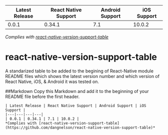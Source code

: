 | Latest Release | React Native Support | Android Support | iOS Support |
|---|---|---|---|
| 0.0.1 | 0.34.1 | 7.1 | 10.0.2 |
*Complies with [react-native-version-support-table](https://github.com/dangnelson/react-native-version-support-table)*


# react-native-version-support-table
A standarized table to be added to the begining of React-Native module README files which shows the latest version number and which version of React Native, iOS, & Android it was tested on.

##Markdown
Copy this Markdown and add it to the beginning of your README file before the first header.
```
| Latest Release | React Native Support | Android Support | iOS Support |
|---|---|---|---|
| 0.0.1 | 0.34.1 | 7.1 | 10.0.2 |
*Complies with [react-native-version-support-table](https://github.com/dangnelson/react-native-version-support-table)*
```
